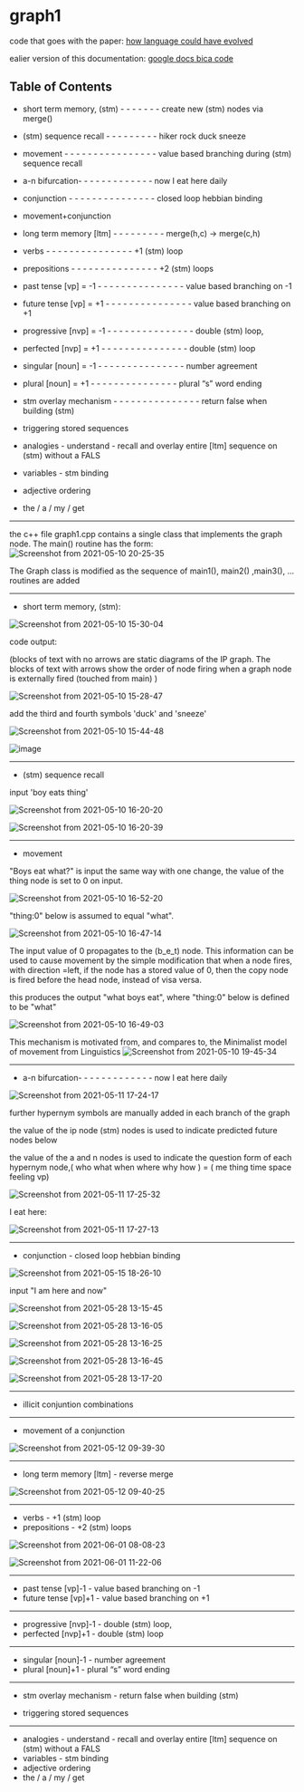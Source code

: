 # graph1
code that goes with the paper: [how language could have evolved](https://github.com/kwd2/graph1/blob/main/how_language_could_have_evolved.pdf)

ealier version of this documentation: [google docs bica code](https://docs.google.com/document/d/1CxnVuSqjkilYbdJG4flKVL_NAbCwRZlVtv1cmskbbVY/edit?usp=sharing)

Table of Contents
-----------------------------------

* short term memory, (stm)  - - - - - - - create new (stm) nodes via merge()
* (stm) sequence recall	- - - - - - - - - hiker rock duck sneeze
* movement - - - - - - - - - - - - - - - - value based branching during (stm) sequence recall
* a-n bifurcation- - - - - - - - - - - - - now I eat here daily
* conjunction - - - - - - - - - - - - - - - closed loop hebbian binding
* movement+conjunction

* long term memory  [ltm] - - - - - - - - - merge(h,c) -> merge(c,h)

* verbs    - - - - - - - - - - - - - -                               -  +1 (stm) loop
* prepositions - - - - - - - - - - - - - -                           -  +2 (stm) loops

* past   tense  [vp] = -1  - - - - - - - - - - - - - -                      - value based branching on -1
* future tense  [vp] = +1 - - - - - - - - - - - - - -                     - value based branching on +1

* progressive   [nvp] = -1   - - - - - - - - - - - - - -                   - double (stm) loop,
* perfected       [nvp] = +1    - - - - - - - - - - - - - -                 - double (stm) loop

* singular        [noun] = -1   - - - - - - - - - - - - - -	     - number agreement
* plural            [noun] = +1  - - - - - - - - - - - - - -                 - plural “s” word ending

* stm overlay  mechanism    - - - - - - - - - - - - - -          - return false when building (stm)
* triggering stored sequences
* analogies			     -  understand - recall and overlay entire [ltm] sequence 
				                        on (stm) without a FALS
* variables                                     - stm binding
* adjective ordering
* the / a / my / get 


----------------------------------------------------------------------------------
the c++ file graph1.cpp contains a single class that implements the graph node.   The main() routine has the form:
![Screenshot from 2021-05-10 20-25-35](https://user-images.githubusercontent.com/15908030/117744407-3aa1e580-b1ce-11eb-956e-11e00a24038e.png)

The Graph class is modified as the sequence of main1(), main2() ,main3(), ...  routines are added 


----------------------------------------------------------------------------------
 * short term memory, (stm): 



![Screenshot from 2021-05-10 15-30-04](https://user-images.githubusercontent.com/15908030/117720713-a0797780-b1a4-11eb-9512-258ef14f2925.png)


code output:   

(blocks of text with no arrows are static diagrams of the IP graph.   The blocks of text with arrows show the order of node firing when a graph node is externally fired (touched from main) )

![Screenshot from 2021-05-10 15-28-47](https://user-images.githubusercontent.com/15908030/117720644-88a1f380-b1a4-11eb-9ad8-994578e57d8c.png)


add the third and fourth symbols 'duck' and 'sneeze'

![Screenshot from 2021-05-10 15-44-48](https://user-images.githubusercontent.com/15908030/117722472-b851fb00-b1a6-11eb-9757-6d7ebe0cb31f.png)



![image](https://user-images.githubusercontent.com/15908030/117725528-df123080-b1aa-11eb-8d27-4e6d9a8fd99c.png)


----------------------------------------------------------------------------------
 * (stm) sequence recall

input 'boy eats thing'

![Screenshot from 2021-05-10 16-20-20](https://user-images.githubusercontent.com/15908030/117726138-c5251d80-b1ab-11eb-997e-dd1cd2c5f06d.png)

![Screenshot from 2021-05-10 16-20-39](https://user-images.githubusercontent.com/15908030/117726194-d8d08400-b1ab-11eb-92bd-c19d575e8e57.png)


----------------------------------------------------------------------------------
 * movement  

"Boys eat what?"  is input the same way with one change, the value of the thing node is set to 0 on input.  
 
 ![Screenshot from 2021-05-10 16-52-20](https://user-images.githubusercontent.com/15908030/117729204-23ec9600-b1b0-11eb-97c0-3c0fc266042a.png)

"thing:0" below is assumed to equal "what".

![Screenshot from 2021-05-10 16-47-14](https://user-images.githubusercontent.com/15908030/117728720-69f52a00-b1af-11eb-9ec1-2b2be93555a5.png)

The input value of 0 propagates to the (b_e_t) node.   This information can be used to cause movement by the simple modification that when a node fires, with direction =left, if the node has a stored value of 0, then the copy node is fired before the head node, instead of visa versa.

this produces the output "what boys eat", where "thing:0" below is defined to be "what"


![Screenshot from 2021-05-10 16-49-03](https://user-images.githubusercontent.com/15908030/117740665-881a5480-b1c6-11eb-8a8a-8170bc3936fc.png)


This mechanism is motivated from, and compares to,  the Minimalist model of movement from Linguistics  ![Screenshot from 2021-05-10 19-45-34](https://user-images.githubusercontent.com/15908030/117741536-599d7900-b1c8-11eb-97d0-62e139fd23ee.png)

----------------------------------------------------------------------------------
* a-n bifurcation- - - - - - - - - - - - - now I eat here daily


![Screenshot from 2021-05-11 17-24-17](https://user-images.githubusercontent.com/15908030/117892119-bf980800-b27d-11eb-8b38-9381a4bfe0a2.png)

further hypernym symbols are manually added in each branch of the graph

the value of the ip node (stm) nodes is used to indicate predicted future nodes below 

the value of the a and n  nodes is used to indicate the question form of each hypernym node,( who what when where why how ) = ( me thing time space feeling vp)  

![Screenshot from 2021-05-11 17-25-32](https://user-images.githubusercontent.com/15908030/117892218-e9512f00-b27d-11eb-803a-97392a53e85d.png)



I eat here:

![Screenshot from 2021-05-11 17-27-13](https://user-images.githubusercontent.com/15908030/117892333-2b7a7080-b27e-11eb-85b3-63b495ffa12c.png)





----------------------------------------------------------------------------------
* conjunction                             - closed loop hebbian binding

![Screenshot from 2021-05-15 18-26-10](https://user-images.githubusercontent.com/15908030/118380886-187fdd00-b5ab-11eb-9853-8298bdd0697a.png)


input "I am here and now"

![Screenshot from 2021-05-28 13-15-45](https://user-images.githubusercontent.com/15908030/120029584-ea8f9500-bfbb-11eb-9d89-155772a7010e.png)

![Screenshot from 2021-05-28 13-16-05](https://user-images.githubusercontent.com/15908030/120029614-f1b6a300-bfbb-11eb-9a6f-cbdcb65475f5.png)

![Screenshot from 2021-05-28 13-16-25](https://user-images.githubusercontent.com/15908030/120029622-f5e2c080-bfbb-11eb-98b6-246e3ff52e3e.png)

![Screenshot from 2021-05-28 13-16-45](https://user-images.githubusercontent.com/15908030/120029633-fa0ede00-bfbb-11eb-8582-2a62e175e845.png)

![Screenshot from 2021-05-28 13-17-20](https://user-images.githubusercontent.com/15908030/120029646-fe3afb80-bfbb-11eb-92b5-92bd490fe3f8.png)

---------------------------------------------------------------------------------

+ illicit conjuntion combinations




----------------------------------------------------------------------------------
* movement of a conjunction

![Screenshot from 2021-05-12 09-39-30](https://user-images.githubusercontent.com/15908030/117994206-fca7dd00-b305-11eb-8f50-44108289bcee.png)



----------------------------------------------------------------------------------
* long term memory  [ltm]                 - reverse merge

![Screenshot from 2021-05-12 09-40-25](https://user-images.githubusercontent.com/15908030/117994374-1b0dd880-b306-11eb-9d11-a95151aafe8c.png)


----------------------------------------------------------------------------------
* verbs                                   -  +1 (stm) loop
* prepositions                            -  +2 (stm) loops

![Screenshot from 2021-06-01 08-08-23](https://user-images.githubusercontent.com/15908030/120328622-9d0f7280-c2b0-11eb-9192-db1d648b449b.png)


![Screenshot from 2021-06-01 11-22-06](https://user-images.githubusercontent.com/15908030/120358035-b1149d80-c2cb-11eb-9b71-ebce993b40e4.png)


----------------------------------------------------------------------------------

* past   tense  [vp]-1                        - value based branching on -1
* future tense  [vp]+1                       - value based branching on +1

----------------------------------------------------------------------------------

* progressive   [nvp]-1                      - double (stm) loop,
* perfected       [nvp]+1                     - double (stm) loop

----------------------------------------------------------------------------------

* singular        [noun]-1   	     - number agreement
* plural            [noun]+1                   - plural “s” word ending
----------------------------------------------------------------------------------

* stm overlay  mechanism              - return false when building (stm)

* triggering stored sequences
----------------------------------------------------------------------------------

* analogies			     -  understand - recall and overlay entire [ltm] sequence 
				                        on (stm) without a FALS
* variables                                     - stm binding
* adjective ordering
* the / a / my / get 













